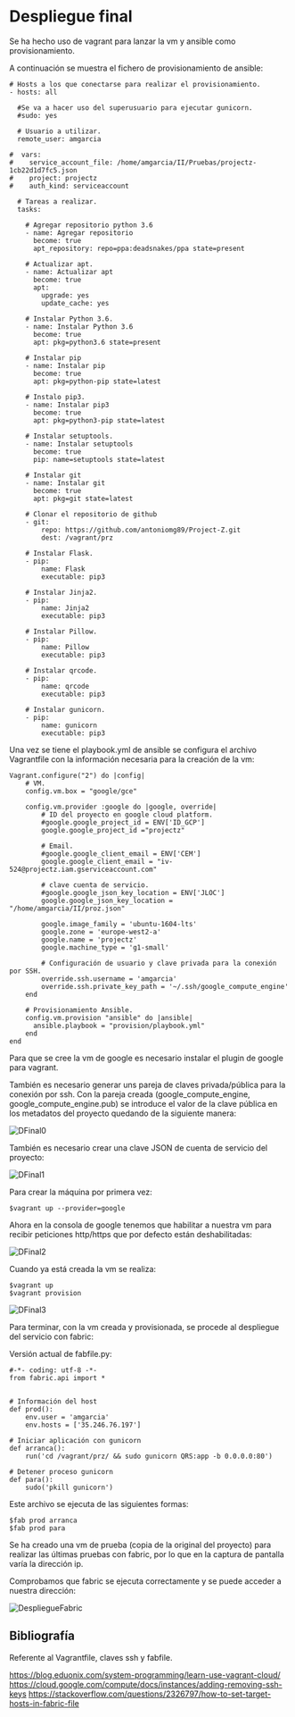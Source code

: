 # Despliegue final

Se ha hecho uso de vagrant para lanzar la vm y ansible como provisionamiento.

A continuación se muestra el fichero de provisionamiento de ansible:

~~~
# Hosts a los que conectarse para realizar el provisionamiento.
- hosts: all

  #Se va a hacer uso del superusuario para ejecutar gunicorn.
  #sudo: yes

  # Usuario a utilizar.
  remote_user: amgarcia

#  vars:
#    service_account_file: /home/amgarcia/II/Pruebas/projectz-1cb22d1d7fc5.json
#    project: projectz
#    auth_kind: serviceaccount

  # Tareas a realizar.
  tasks:

    # Agregar repositorio python 3.6
    - name: Agregar repositorio
      become: true
      apt_repository: repo=ppa:deadsnakes/ppa state=present

    # Actualizar apt.
    - name: Actualizar apt
      become: true
      apt:
        upgrade: yes
        update_cache: yes

    # Instalar Python 3.6.
    - name: Instalar Python 3.6
      become: true
      apt: pkg=python3.6 state=present

    # Instalar pip
    - name: Instalar pip
      become: true
      apt: pkg=python-pip state=latest

    # Instalo pip3.
    - name: Instalar pip3
      become: true
      apt: pkg=python3-pip state=latest

    # Instalar setuptools.
    - name: Instalar setuptools
      become: true
      pip: name=setuptools state=latest

    # Instalar git
    - name: Instalar git
      become: true
      apt: pkg=git state=latest

    # Clonar el repositorio de github
    - git:
        repo: https://github.com/antoniomg89/Project-Z.git
        dest: /vagrant/prz

    # Instalar Flask.
    - pip:
        name: Flask
        executable: pip3

    # Instalar Jinja2.
    - pip:
        name: Jinja2
        executable: pip3

    # Instalar Pillow.
    - pip:
        name: Pillow
        executable: pip3

    # Instalar qrcode.
    - pip:
        name: qrcode
        executable: pip3

    # Instalar gunicorn.
    - pip:
        name: gunicorn
        executable: pip3
~~~

Una vez se tiene el playbook.yml de ansible se configura el archivo Vagrantfile con la información necesaria para la creación de la vm:

~~~
Vagrant.configure("2") do |config|
    # VM.
    config.vm.box = "google/gce"

    config.vm.provider :google do |google, override|
        # ID del proyecto en google cloud platform.
        #google.google_project_id = ENV['ID_GCP']
        google.google_project_id ="projectz"

        # Email.
        #google.google_client_email = ENV['CEM']
        google.google_client_email = "iv-524@projectz.iam.gserviceaccount.com"

        # clave cuenta de servicio.
        #google.google_json_key_location = ENV['JLOC']
        google.google_json_key_location = "/home/amgarcia/II/proz.json"

        google.image_family = 'ubuntu-1604-lts'
        google.zone = 'europe-west2-a'
        google.name = 'projectz'
        google.machine_type = 'g1-small'

        # Configuración de usuario y clave privada para la conexión por SSH.
        override.ssh.username = 'amgarcia'
        override.ssh.private_key_path = '~/.ssh/google_compute_engine'
    end

    # Provisionamiento Ansible.
    config.vm.provision "ansible" do |ansible|
      ansible.playbook = "provision/playbook.yml"
    end
end
~~~

Para que se cree la vm de google es necesario instalar el plugin de google para vagrant.

También es necesario generar uns pareja de claves privada/pública para la conexión por ssh. Con la pareja creada (google_compute_engine, google_compute_engine.pub) se introduce el valor de la clave pública en los metadatos del proyecto quedando de la siguiente manera:

![DFinal0](./img/DFinal0.png)

También es necesario crear una clave JSON de cuenta de servicio del proyecto:

![DFinal1](./img/DFinal1.png)

Para crear la máquina por primera vez:

~~~
$vagrant up --provider=google
~~~

Ahora en la consola de google tenemos que habilitar a nuestra vm para recibir peticiones http/https que por defecto están deshabilitadas:

![DFinal2](./img/DFinal2.png)

Cuando ya está creada la vm se realiza:

~~~
$vagrant up
$vagrant provision
~~~

![DFinal3](./img/DFinal3.png)

Para terminar, con la vm creada y provisionada, se procede al despliegue del servicio con fabric:

Versión actual de fabfile.py:

~~~
#-*- coding: utf-8 -*-
from fabric.api import *


# Información del host
def prod():
    env.user = 'amgarcia'
    env.hosts = ['35.246.76.197']

# Iniciar aplicación con gunicorn
def arranca():
    run('cd /vagrant/prz/ && sudo gunicorn QRS:app -b 0.0.0.0:80')

# Detener proceso gunicorn
def para():
    sudo('pkill gunicorn')
~~~

Este archivo se ejecuta de las siguientes formas:

~~~
$fab prod arranca
$fab prod para
~~~

Se ha creado una vm de prueba (copia de la original del proyecto) para realizar las últimas pruebas con fabric, por lo que en la captura de pantalla varía la dirección ip.

Comprobamos que fabric se ejecuta correctamente y se puede acceder a nuestra dirección:

![DespliegueFabric](./img/DFabric.png)

## Bibliografía

Referente al Vagrantfile, claves ssh y fabfile.

https://blog.eduonix.com/system-programming/learn-use-vagrant-cloud/
https://cloud.google.com/compute/docs/instances/adding-removing-ssh-keys
https://stackoverflow.com/questions/2326797/how-to-set-target-hosts-in-fabric-file
